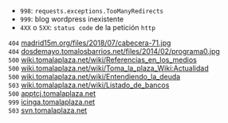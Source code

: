 * `998`: `requests.exceptions.TooManyRedirects`
* `999`: blog wordpress inexistente
* `4XX` o `5XX`: `status code` de la petición `http`

`404` [madrid15m.org/files/2018/07/cabecera-71.jpg](https://madrid15m.org/files/2018/07/cabecera-71.jpg)  
`404` [dosdemayo.tomalosbarrios.net/files/2014/02/programa0.jpg](https://dosdemayo.tomalosbarrios.net/files/2014/02/programa0.jpg)  
`500` [wiki.tomalaplaza.net/wiki/Referencias_en_los_medios](http://wiki.tomalaplaza.net/wiki/Referencias_en_los_medios)  
`500` [wiki.tomalaplaza.net/wiki/Toma_la_plaza_Wiki:Actualidad](http://wiki.tomalaplaza.net/wiki/Toma_la_plaza_Wiki:Actualidad)  
`500` [wiki.tomalaplaza.net/wiki/Entendiendo_la_deuda](http://wiki.tomalaplaza.net/wiki/Entendiendo_la_deuda)  
`503` [wiki.tomalaplaza.net/wiki/Listado_de_bancos](http://wiki.tomalaplaza.net/wiki/Listado_de_bancos)  
`500` [apptcj.tomalaplaza.net](https://apptcj.tomalaplaza.net)  
`999` [icinga.tomalaplaza.net](https://icinga.tomalaplaza.net)  
`503` [svn.tomalaplaza.net](https://svn.tomalaplaza.net)  
